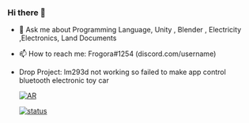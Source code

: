 ### Hi there 👋


- 💬 Ask me about Programming Language, Unity , Blender , Electricity ,Electronics, Land Documents
- 📫 How to reach me: Frogora#1254 (discord.com/username)
- Drop Project: lm293d not working so failed to make app control bluetooth electronic toy car

    [![AR](https://media.discordapp.net/attachments/867277452154109962/936642438238470235/ezgif-3-54b0191877.gif)](https://cdn.discordapp.com/attachments/244230771232079873/930388951431274547/2022-01-11_14-33-37.mp4)


    [![status](https://media.discordapp.net/attachments/832214979502669834/975055323612217344/unknown.png)](https://cdn.discordapp.com/attachments/832214979502669834/975054856622583878/do_you_understand_1.mp4)

